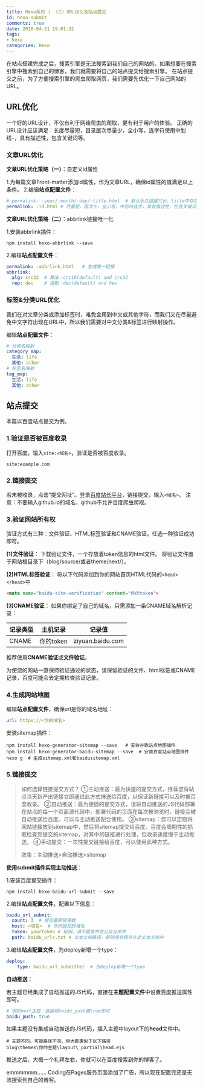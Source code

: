 ```yaml
---
title: Hexo系列 | （三）URL优化及站点提交
id: hexo-submit
comments: true
date: 2018-04-21 19:01:32
tags:
- hexo
categories: Hexo
---
```


<!--# Hexo系列 | （三）URL优化及站点提交-->

在站点搭建完成之后，搜索引擎是无法搜索到我们自己的网站的。如果想要在搜索引擎中搜索到自己的博客，我们就需要将自己的站点提交给搜索引擎。
在站点提交之前，为了方便搜索引擎的爬虫爬取网页，我们需要先优化一下自己网站的URL。

<!--more-->

## URL优化

一个好的URL设计，不仅有利于网络爬虫的爬取，更有利于用户的体验。
正确的URL设计应该满足：长度尽量短，目录层次尽量少，全小写，连字符使用中划线`-`，具有描述性，包含关键词等。

### 文章URL优化

**文章URL优化策略（一）**：自定义id属性

1.为每篇文章Front-matter添加id属性，作为文章URL，确保id属性的值满足以上条件。
2.编辑**站点配置文件**：

```yaml
# permalink: :year/:month/:day/:title.html  # 默认永久链接冗长，title中存在中文字符。
permalink: :id.html # 尽量短，层次少，全小写，中划线连字，具有描述性，包含关键词
```

**文章URL优化策略（二）**：abbrlink链接唯一化

1.安装abbrlink插件：

```shell
npm install hexo-abbrlink --save  
```

2.编辑**站点配置文件**：

```yaml
permalink: :abbrlink.html   # 生成唯一链接
abbrlink:
  alg: crc32  # 算法：crc16(default) and crc32
  rep: dec    # 进制：dec(default) and hex
```

### 标签&分类URL优化

我们在对文章分类或添加标签时，难免会用到中文或其他字符，而我们又在尽量避免中文字符出现在URL中，所以我们需要对中文分类&标签进行映射操作。

编辑**站点配置文件**：

```yaml
# 分类名映射
category_map:  
  生活: life
  其他: other
# 标签名映射
tag_map:
  生活: life
  其他: other
```

## 站点提交

本篇以百度站点提交为例。

### **1.验证是否被百度收录**

打开百度，输入`site:<域名>`，验证是否被百度收录。

```
site:example.com
```

### **2.链接提交**

若未被收录，点击“提交网址”。登录[百度站长平台](https://ziyuan.baidu.com/linksubmit/url)，链接提交，输入`<域名>`。
注意：不要输入github.io的域名，github不允许百度爬虫爬取。

### **3.验证网站所有权**

验证方式有三种：文件验证、HTML标签验证和CNAME验证，任选一种验证成功即可。

**(1)文件验证**：
下载验证文件，一个存放着token信息的html文件。
将验证文件置于网站根目录下（blog/source/或者theme/next/）。

**(2)HTML标签验证**：
将以下代码添加到你的网站首页HTML代码的`<head></head>`中

```html
<mate name="baidu-site-verification" content="你的token">
```

**(3)CNAME验证**：
如果你绑定了自己的域名，只需添加一条CNAME域名解析记录：

| 记录类型 | 主机记录  | 记录值           |
| -------- | --------- | ---------------- |
| CNAME    | 你的token | ziyuan.baidu.com |

推荐使用**CNAME验证**或**文件验证**。

为使您的网站一直保持验证通过的状态，请保留验证的文件、html标签或CNAME记录，百度可能会去定期检查验证记录。

### **4.生成网站地图**

编辑**站点配置文件**，确保url是你的域名地址：

```yaml
url: https://<你的域名>
```

安装sitemap插件：

```shell
npm install hexo-generator-sitemap --save   # 安装谷歌站点地图插件
npm install hexo-generator-baidu-sitemap --save  # 安装百度站点地图插件
hexo g  # 生成sitemap.xml和baidusitemap.xml
```

### 5.链接提交

> 如何选择链接提交方式？
> ①主动推送：最为快速的提交方式，推荐您将站点当天新产出链接立即通过此方式推送给百度，以保证新链接可以及时被百度收录。
> ②自动推送：最为便捷的提交方式，请将自动推送的JS代码部署在站点的每一个页面源代码中，部署代码的页面在每次被浏览时，链接会被自动推送给百度。可以与主动推送配合使用。
> ③sitemap：您可以定期将网站链接放到sitemap中，然后将sitemap提交给百度。百度会周期性的抓取检查您提交的sitemap，对其中的链接进行处理，但收录速度慢于主动推送。
> ④手动提交：一次性提交链接给百度，可以使用此种方式。
>
> 效率：主动推送>自动推送>sitemap

**使用submit插件实现主动推送**：

1.安装百度提交插件：

```shell
npm install hexo-baidu-url-submit --save
```

2.编辑**站点配置文件**，配置以下信息：

```yaml
baidu_url_submit:
  count: 3  # 提交最新链接数
  host: <域名>  # 你所提交的域名
  token: yourtoken # 秘钥，请不要发布在公众仓库中
  path: baidu_urls.txt # 文本文档路径，新链接会保存在此文本文档中
```

3.编辑**站点配置文件**，为deploy新增一个type：

```yaml
deploy:
	type: baidu_url_submitter  # 为deploy新增一个type
```

**自动推送**：

若主题已经集成了自动推送的JS代码，直接在**主题配置文件**中设置百度推送属性即可。

```yaml
# 例如next主题：直接将baidu_push置true即可
baidu_push: true  
```

如果主题没有集成自动推送的JS代码，插入主题中layout下的**head**文件中。

```shell
# 主题不同，可能路径不同，但大都类似于以下路径
blog\themes\你的主题\layout\_partial\head.ejs
```



推送之后，大概一个礼拜左右，你就可以在百度搜索到你的博客了。



emmmmmm......
Coding在Pages服务页面添加了广告，所以现在配置完还是无法搜索到自己的博客。